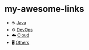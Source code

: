 # my-awesome-links
- ☕ [Java](https://github.com/RafaelClaumann/my-awesome-links/blob/main/Java.md)
- ⚙️ [DevOps](https://github.com/RafaelClaumann/my-awesome-links/blob/main/DevOps.md)
- ☁️ [Cloud](https://github.com/RafaelClaumann/my-awesome-links/blob/main/Cloud.md)
- 🖥️ [Others](https://github.com/RafaelClaumann/my-awesome-links/blob/main/Others.md)
